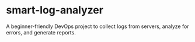# smart-log-analyzer
A beginner-friendly DevOps project to collect logs from servers, analyze for errors, and generate reports.
